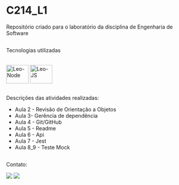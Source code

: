 # C214_L1
Repositório criado para o laboratório da disciplina de Engenharia de Software

##

Tecnologias utilizadas

<div style="display: inline_block"><br>
  <img align="center" alt="Leo-Node" height="50" width="60" src="https://cdn.jsdelivr.net/gh/devicons/devicon/icons/nodejs/nodejs-original-wordmark.svg">
  <img align="center" alt="Leo-JS" height="50" width="60" src="https://cdn.jsdelivr.net/gh/devicons/devicon/icons/javascript/javascript-plain.svg"

</div>

##

Descrições das atividades realizadas: 
- Aula 2 - Revisão de Orientação a Objetos
- Aula 3- Gerência de dependência
- Aula 4 - Git/GitHub
- Aula 5 - Readme
- Aula 6 - Api
- Aula 7 - Jest
- Aula 8_9 - Teste Mock


##

Contato:

<div> 

  <a href = "mailto:leosrs1@icloud.com"><img src="https://img.shields.io/badge/iOS-000000?style=for-the-badge&logo=ios&logoColor=white"></a>
  <a href = "https://wa.me/+5535999662127"><img src="https://img.shields.io/badge/WhatsApp-25D366?style=for-the-badge&logo=whatsapp&logoColor=white"></a>
 
</div>
